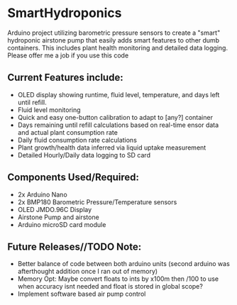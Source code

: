 # SmartHydroponics
Arduino project utilizing barometric pressure sensors to create a "smart" hydroponic airstone pump that easily adds smart features to other dumb containers. This includes plant health monitoring and detailed data logging. Please offer me a job if you use this code

## Current Features include:

- OLED display showing runtime, fluid level, temperature, and days left until refill.
- Fluid level monitoring
- Quick and easy one-button calibration to adapt to [any?] container
- Days remaining until refill calculations based on real-time ensor data and actual plant consumption rate
- Daily fluid consumption rate calculations
- Plant growth/health data inferred via liquid uptake measurement
- Detailed Hourly/Daily data logging to SD card

## Components Used/Required:

- 2x Arduino Nano
- 2x BMP180 Barometric Pressure/Temperature sensors
- OLED JMDO.96C Display
- Airstone Pump and airstone
- Arduino microSD card module

## Future Releases//TODO Note:
- Better balance of code between both arduino units (second arduino was afterthought addition once I ran out of memory)
- Memory Opt: Maybe convert floats to ints by x100m then /100 to use when accuracy isnt needed and float is stored in global scope?
- Implement software based air pump control

